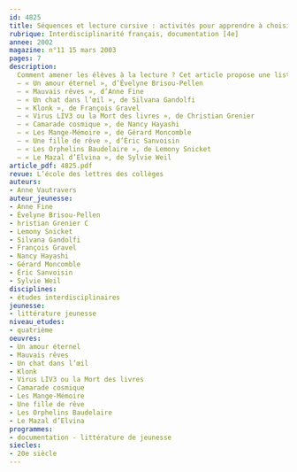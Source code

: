 ```yaml
---
id: 4825
title: Séquences et lecture cursive : activités pour apprendre à choisir un livre
rubrique: Interdisciplinarité français, documentation [4e]
annee: 2002
magazine: n°11 15 mars 2003
pages: 7
description: 
  Comment amener les élèves à la lecture ? Cet article propose une liste de romans dans lesquels le livre joue un rôle important. Les livres interviennent de différentes manières dans la vie des héros évoqués. Ils les rapprochent d’autres personnages, les aident à comprendre le monde, ils sont aussi les traces de leur mémoire et parfois de leur identité.
  – « Un amour éternel », d’Évelyne Brisou-Pellen
  – « Mauvais rêves », d’Anne Fine
  – « Un chat dans l’œil », de Silvana Gandolfi
  – « Klonk », de François Gravel
  – « Virus LIV3 ou la Mort des livres », de Christian Grenier
  – « Camarade cosmique », de Nancy Hayashi
  – « Les Mange-Mémoire », de Gérard Moncomble
  – « Une fille de rêve », d’Éric Sanvoisin
  – « Les Orphelins Baudelaire », de Lemony Snicket
  – « Le Mazal d’Elvina », de Sylvie Weil
article_pdf: 4825.pdf
revue: L’école des lettres des collèges
auteurs:
- Anne Vautravers
auteur_jeunesse:
- Anne Fine
- Évelyne Brisou-Pellen
- hristian Grenier C
- Lemony Snicket
- Silvana Gandolfi
- François Gravel
- Nancy Hayashi
- Gérard Moncomble
- Éric Sanvoisin
- Sylvie Weil
disciplines:
- études interdisciplinaires
jeunesse:
- littérature jeunesse
niveau_etudes:
- quatrième
oeuvres:
- Un amour éternel
- Mauvais rêves
- Un chat dans l’œil
- Klonk
- Virus LIV3 ou la Mort des livres
- Camarade cosmique
- Les Mange-Mémoire
- Une fille de rêve
- Les Orphelins Baudelaire
- Le Mazal d’Elvina
programmes:
- documentation - littérature de jeunesse
siecles:
- 20e siècle
---
```

